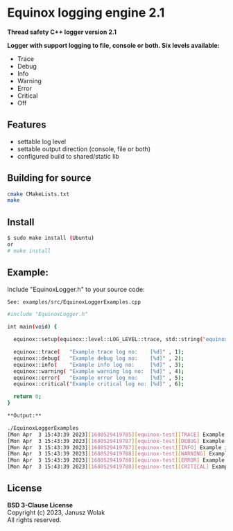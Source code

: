 # Equinox logging engine 2.1
**Thread safety C++ logger version 2.1**

**Logger with support logging to file, console or both. Six levels available:**
- Trace 
- Debug
- Info
- Warning
- Error
- Critical
- Off

## Features

- settable log level
- settable output direction (console, file or both)
- configured build to shared/static lib

## Building for source
```sh
cmake CMakeLists.txt
make
```
## Install
```sh
$ sudo make install (Ubuntu)
or
# make install
```
## Example:

Include "EquinoxLogger.h" to your source code:
```sh
See: examples/src/EquinoxLoggerExamples.cpp
```
```sh
#include "EquinoxLogger.h"

int main(void) {

  equinox::setup(equinox::level::LOG_LEVEL::trace, std::string("equinox-test"), equinox::logs_output::SINK::console_and_file, std::string("equinox.log"));

  equinox::trace(   "Example trace log no:    [%d]" , 1);
  equinox::debug(   "Example debug log no:    [%d]" , 2);
  equinox::info(    "Example info log no:     [%d]" , 3);
  equinox::warning( "Example warning log no:  [%d]" , 4);
  equinox::error(   "Example error log no:    [%d]" , 5);
  equinox::critical("Example critical log no: [%d]" , 6);

  return 0;
}

**Output:**

./EquinoxLoggerExamples 
[Mon Apr  3 15:43:39 2023][1680529419785][equinox-test][TRACE] Example trace log no:    [1]
[Mon Apr  3 15:43:39 2023][1680529419787][equinox-test][DEBUG] Example debug log no:    [2]
[Mon Apr  3 15:43:39 2023][1680529419787][equinox-test][INFO] Example info log no:     [3]
[Mon Apr  3 15:43:39 2023][1680529419788][equinox-test][WARNING] Example warning log no:  [4]
[Mon Apr  3 15:43:39 2023][1680529419788][equinox-test][ERROR] Example error log no:    [5]
[Mon Apr  3 15:43:39 2023][1680529419788][equinox-test][CRITICAL] Example critical log no: [6]

```
## License

**BSD 3-Clause License**
<br/>Copyright (c) 2023, Janusz Wolak
<br/>All rights reserved.
